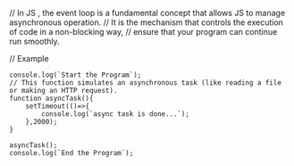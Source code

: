 // In JS , the event loop is a fundamental concept that allows JS to manage asynchronous operation.
// It is the mechanism that controls the execution of code in a non-blocking way, 
// ensure that your program can continue run smoothly.

// Example
```
console.log(`Start the Program`);
// This function simulates an asynchronous task (like reading a file or making an HTTP request).
function asyncTask(){
    setTimeout(()=>{
        console.log(`async task is done...`);
    },2000);
}

asyncTask();
console.log(`End the Program`);
```
